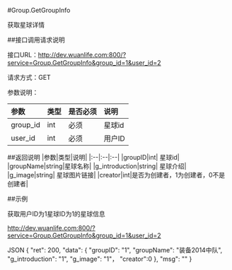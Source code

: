 #Group.GetGroupInfo

获取星球详情

##接口调用请求说明

接口URL：http://dev.wuanlife.com:800/?service=Group.GetGroupInfo&group_id=1&user_id=2

请求方式：GET

参数说明：

|参数|类型|是否必须|说明|
|:--|:--|:--|:--|
|group_id|int|必须|星球id|
|user_id|int|必须|用户ID|

##返回说明
|参数|类型|说明|
|:--|:--|:--|
|groupID|int|	星球id|
|groupName|string|星球名称|
|g_introduction|string|	星球介绍|
|g_image|string|	星球图片链接|
|creator|int|是否为创建者，1为创建者，0不是创建者|


##示例

获取用户ID为1星球ID为1的星球信息

http://dev.wuanlife.com:800/?service=Group.GetGroupInfo&group_id=1&user_id=2


JSON
{
    "ret": 200,
    "data": {
        "groupID": "1",
        "groupName": "装备2014中队",
        "g_introduction": "1",
        "g_image": "1"，
        "creator":0
        },
    "msg": ""
}
